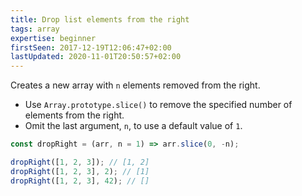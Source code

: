 ```yaml
---
title: Drop list elements from the right
tags: array
expertise: beginner
firstSeen: 2017-12-19T12:06:47+02:00
lastUpdated: 2020-11-01T20:50:57+02:00
---
```


Creates a new array with `n` elements removed from the right.

- Use `Array.prototype.slice()` to remove the specified number of elements from the right.
- Omit the last argument, `n`, to use a default value of `1`.

```js
const dropRight = (arr, n = 1) => arr.slice(0, -n);
```

```js
dropRight([1, 2, 3]); // [1, 2]
dropRight([1, 2, 3], 2); // [1]
dropRight([1, 2, 3], 42); // []
```

